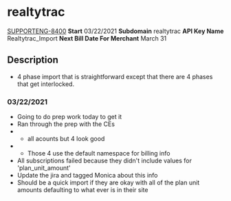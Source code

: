 # realtytrac
[SUPPORTENG-8400](https://jira.recurly.net/browse/SUPPORTENG-8400)
**Start** 03/22/2021
**Subdomain** realtytrac
**API Key Name** Realtytrac_Import
**Next Bill Date For Merchant** March 31

## Description
* 4 phase import that is straightforward except that there are 4 phases that get interlocked.

### 03/22/2021
* Going to do prep work today to get it
* Ran through the prep with the CEs
* * all acounts but 4 look good
* * Those 4 use the default namespace for billing info
* All subscriptions failed because they didn't include values for 'plan_unit_amount'
* Update the jira and tagged Monica about this info
* Should be a quick import if they are okay with all of the plan unit amounts defaulting to what ever is in their site
